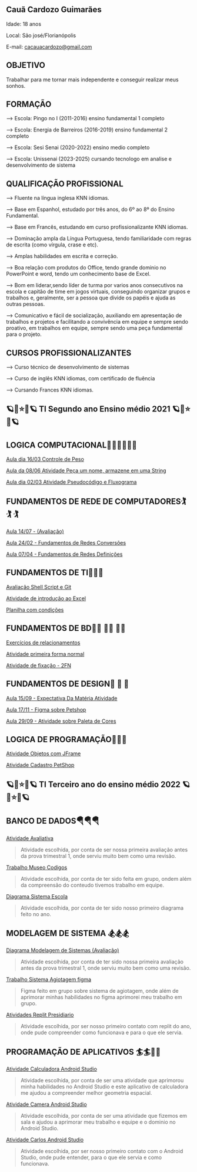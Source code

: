 ## Cauã Cardozo Guimarães

Idade: 18 anos

Local: São josé/Florianópolis

E-mail: cacauacardozo@gmail.com

## OBJETIVO

Trabalhar para me tornar mais independente e conseguir realizar meus sonhos.

## FORMAÇÃO

--> Escola: Pingo no I (2011-2016) ensino fundamental 1 completo

--> Escola: Energia de Barreiros (2016-2019) ensino fundamental 2 completo

--> Escola: Sesi Senai (2020-2022) ensino medio completo

--> Escola: Unissenai (2023-2025) cursando tecnologo em analise e desenvolvimento de sistema 

## QUALIFICAÇÃO PROFISSIONAL

--> Fluente na língua inglesa KNN idiomas.

--> Base em Espanhol, estudado por três anos, do 6º ao 8º do Ensino Fundamental.

--> Base em Francês, estudando em curso profissionalizante KNN idiomas.

--> Dominação ampla da Língua Portuguesa, tendo familiaridade com regras de escrita (como vírgula, crase e etc).

--> Amplas habilidades em escrita e correção.

--> Boa relação com produtos do Office, tendo grande dominio no PowerPoint e word, tendo um conhecimento base de Excel.

--> Bom em liderar,sendo líder de turma por varios anos consecutivos na escola e capitão de time em jogos virtuais, conseguindo organizar grupos e trabalhos e, geralmente, ser a pessoa que divide os papéis e ajuda as outras pessoas.

--> Comunicativo e fácil de socialização, auxiliando em apresentação de trabalhos e projetos e facilitando a convivência em equipe e sempre sendo proativo, em trabalhos em equipe, sempre sendo uma peça fundamental para o projeto.

## CURSOS PROFISSIONALIZANTES

--> Curso técnico de desenvolvimento de sistemas

--> Curso de inglês KNN idiomas, com certificado de fluência 

--> Cursando Frances KNN idiomas.


## 🪐💫⭐️💫🪐 TI Segundo ano Ensino médio 2021 🪐💫⭐️💫🪐 

## LOGICA COMPUTACIONAL🤹‍♂️🤹‍♂️🤹‍♂️

[Aula dia 16/03 Controle de Peso](https://github.com/apenascaua/apenascaua/blob/main/Logica%20computacional/%5BAula%20dia%2016%20do%2003)

[Aula da 08/06 Atividade Peça um nome, armazene em uma String](https://github.com/apenascaua/apenascaua/blob/main/Logica%20computacional/Aula%20da%2008%20do%2006)

[Aula dia 02/03 Atividade Pseudocódigo e Fluxograma](https://docs.google.com/presentation/d/1PngI56f0S-lZ41qW9fwH4lEvvCAe5gzHYwuViSPZ2Ks/edit?usp=sharing)

## FUNDAMENTOS DE REDE DE COMPUTADORES🏌️ 🏌️ 🏌️ 

[Aula 14/07 - (Avaliação)](https://github.com/apenascaua/apenascaua/blob/main/Provinha%20de%20redes..docx)

[Aula 24/02 - Fundamentos de Redes Conversões](https://docs.google.com/presentation/d/1Q5ag7oRGWlmoO_XaAGkZGZA_DNDAmhWshqFoJKH1D3A/edit?usp=sharing)

[Aula 07/04 - Fundamentos de Redes Definições](https://docs.google.com/presentation/d/1li3fTvqi0rIUcTAG00dz8E085dQohMAmVg53v3eb8bU/edit?usp=sharing)

## FUNDAMENTOS DE TI🏇🏇🏇

[Avaliação Shell Script e Git](https://docs.google.com/forms/d/e/1FAIpQLSczYf2uhqwUvorq6-p_VJoLYSlYWch2d9bgmRQN8WDKPRm4vQ/viewscore?viewscore=AE0zAgBsBM9pxnQXqMzmAGlNgRjecp8d4oVZPPf27rqcZsjZpVtVeUYTVsIuyrzluw)

[Atividade de introdução ao Excel](https://docs.google.com/spreadsheets/d/1VecV0kK6HGgH1lbitaQ5Dbm8s7MXtt7MQ8tO2I2PTT4/edit?usp=sharing)

[Planilha com condições](https://docs.google.com/spreadsheets/d/1QQxCpSTEbK7NYa6-L1q2vmYuYEOD9CVsYDf4op-_j70/edit?usp=sharing)

## FUNDAMENTOS DE BD🤸‍♂️ 🤸‍♂️ 🤸‍♂️ 

[Exercícios de relacionamentos](https://docs.google.com/document/d/1i6583lElPLm1GUYiwcTMgPsgsXr4ta1WwU9Z_6sdL40/edit?usp=sharing)

[Atividade primeira forma normal](https://docs.google.com/document/d/13vULyO0ZeGcKTCZ9rZT9pLwLwZ9OVpmbo6xwSTmKrgA/edit?usp=sharing)

[Atividade de fixação - 2FN](https://docs.google.com/document/d/1IwsRXehpiaf8hkwA_ThFHoeqdtxQn28F83Lna84cfPA/edit?usp=sharing)

## FUNDAMENTOS DE DESIGN🤺 🤺 🤺 

[Aula 15/09 - Expectativa Da Matéria Atividade](https://github.com/apenascaua/apenascaua/blob/main/Fundamentos%20de%20Design/O%20que%20voc%C3%AA%20acha%20ou%20espera%20vai%20aprender%20nesta%20mat%C3%A9ria%3F)

[Aula 17/11 - Figma sobre Petshop](https://www.figma.com/proto/lLPGvIySgckEnU1JIm8rbR/Untitled?node-id=2%3A2&scaling=scale-down&page-id=0%3A1&starting-point-node-id=2%3A2)

[Aula 29/09 - Atividade sobre Paleta de Cores](https://docs.google.com/presentation/d/1XpfeujNR9Px2BjUu3pRJjXfG-lC-672h/edit?usp=sharing&ouid=106571170258202304542&rtpof=true&sd=true)

## LOGICA DE PROGRAMAÇÃO🚣🚣🚣

[Atividade Objetos com JFrame](https://drive.google.com/drive/folders/1A-9tc6Fyn9HA1zvVbpwXjEEaAv2eJbzQ?usp=sharing)

[Atividade Cadastro PetShop](https://drive.google.com/drive/folders/1FHFgz-fX5iNdlN4h7wPPV4BrRS_4KWfg?usp=sharing)


##  🪐💫⭐️💫🪐 TI Terceiro ano do ensino médio 2022 🪐💫⭐️💫🪐 

## BANCO DE DADOS🪂🪂🪂

[Atividade Avaliativa](https://github.com/apenascaua/apenascaua/blob/main/Banco%20de%20dados/Atividade%20avaliativa%201) 
>Atividade escolhida, por conta de ser nossa primeira avaliação antes da prova trimestral 1, onde serviu muito bem como uma revisão.

[Trabalho Museo Codigos](https://drive.google.com/file/d/1eyAUBJ6B8WCX-1Fq3BJmYIGG6wdKI3We/view?usp=sharing)  
>Atividade escolhida, por conta de ter sido feita em grupo, ondem além da compreensão do conteudo tivemos trabalho em equipe.

[Diagrama Sistema Escola](https://drive.google.com/file/d/1HFoomeR4tBY6Scrsc7Y6Dkykadxu5tQZ/view?usp=sharing) 
>Atividade escolhida, por conta de ter sido nosso primeiro diagrama feito no ano.

## MODELAGEM DE SISTEMA 🏂🏂🏂
[Diagrama Modelagem de Sistemas (Avaliação)](https://drive.google.com/file/d/1yr7x7NGxfIF6mAYU3vTW5a6Vtf3-ZpDs/view?usp=sharing) 
>Atividade escolhida, por conta de ter sido nossa primeira avaliação antes da prova trimestral 1, onde serviu muito bem como uma revisão. 

[Trabalho Sistema Agiotagem figma](https://www.figma.com/proto/OPSvyCtBvQAax7GFAglPk6/agiotagem?node-id=1%3A2&scaling=scale-down&page-id=0%3A1&starting-point-node-id=1%3A2) 
>Figma feito em grupo sobre sistema de agiotagem, onde além de aprimorar minhas habilidades no figma aprimorei meu trabalho em grupo.

[Atividades Replit Presidiario](https://github.com/apenascaua/apenascaua/blob/main/Modelagem%20de%20Dados/Presidiario.zip) 
>Atividade escolhida, por ser nosso primeiro contato com replit do ano, onde pude compreender como funcionava e para o que ele servia.

## PROGRAMAÇÃO DE APLICATIVOS 🏄🏄🏄‍♂️


[Atividade Calculadora Android Studio](https://github.com/apenascaua/apenascaua/blob/main/Programação%20de%20Aplicativos/GeometriaEspacial2.0.zip) 
>Atividade escolhida, por conta de ser uma atividade que aprimorou minha habilidades no Android Studio e este aplicativo de calculadora me ajudou a compreender melhor geometria espacial.

[Atividade Camera Android Studio](https://github.com/apenascaua/apenascaua/blob/main/Programação%20de%20Aplicativos/camera.zip) 
>Atividade escolhida, por conta de ser uma atividade que fizemos em sala e ajudou a aprimorar meu trabalho e equipe e o dominio no Android Studio.

[Atividade Carlos Android Studio](https://github.com/apenascaua/apenascaua/blob/main/Programação%20de%20Aplicativos/Carlos.zip) 
>Atividade escolhida, por ser nosso primeiro contato com o Android Studio, onde pude entender, para o que ele servia e como funcionava.
